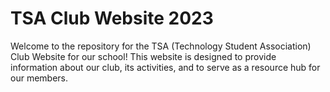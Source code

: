 # TSA Club Website 2023

Welcome to the repository for the TSA (Technology Student Association) Club Website for our school! This website is designed to provide information about our club, its activities, and to serve as a resource hub for our members.
